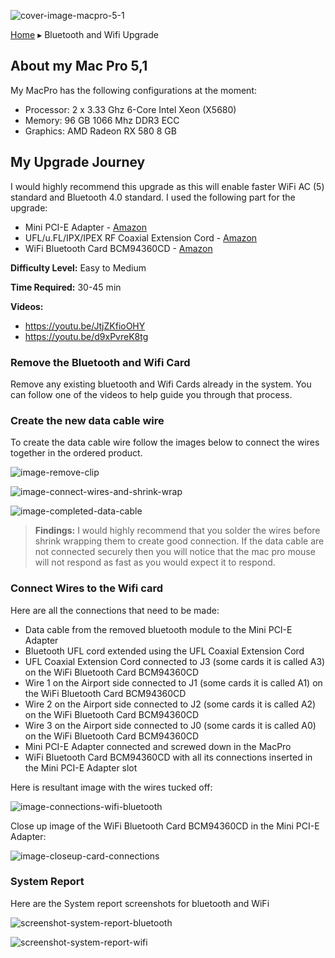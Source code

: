 ![cover-image-macpro-5-1](./images/cover-image-macpro-5-1.png)

[Home](./README.md) ▸ Bluetooth and Wifi Upgrade

## About my Mac Pro 5,1

My MacPro has the following configurations at the moment:

- Processor:        2 x 3.33 Ghz 6-Core Intel Xeon (X5680)
- Memory:           96 GB 1066 Mhz DDR3 ECC
- Graphics:         AMD Radeon RX 580 8 GB

## My Upgrade Journey

I would highly recommend this upgrade as this will enable faster WiFi AC (5) standard and Bluetooth 4.0 standard.  I used the following part for the upgrade:

- Mini PCI-E Adapter - [Amazon](https://amzn.to/3fDIkWw)
- UFL/u.FL/IPX/IPEX RF Coaxial Extension Cord - [Amazon](https://amzn.to/30nqRet)
- WiFi Bluetooth Card BCM94360CD - [Amazon](https://amzn.to/32vAtXy)

**Difficulty Level:** Easy to Medium

**Time Required:** 30-45 min

**Videos:**

- https://youtu.be/JtjZKfioOHY
- https://youtu.be/d9xPvreK8tg

### Remove the Bluetooth and Wifi Card

Remove any existing bluetooth and Wifi Cards already in the system. You can follow one of the videos to help guide you through that process.

### Create the new data cable wire

To create the data cable wire follow the images below to connect the wires together in the ordered product.

![image-remove-clip](./images/image-remove-clip.png)

![image-connect-wires-and-shrink-wrap](./images/image-connect-wires-and-shrink-wrap.png)

![image-completed-data-cable](./images/image-completed-data-cable.png)


> **Findings:** I would highly recommend that you solder the wires before shrink wrapping them to create good connection. If the data cable are not connected securely then you will notice that the mac pro mouse will not respond as fast as you would expect it to respond.



### Connect Wires to the Wifi card

Here are all the connections that need to be made:

- Data cable from the removed bluetooth module to the Mini PCI-E Adapter
- Bluetooth UFL cord extended using the UFL Coaxial Extension Cord
- UFL Coaxial Extension Cord connected to J3 (some cards it is called A3) on the WiFi Bluetooth Card BCM94360CD
- Wire 1 on the Airport side connected to J1 (some cards it is called A1) on the WiFi Bluetooth Card BCM94360CD
- Wire 2 on the Airport side connected to J2 (some cards it is called A2) on the WiFi Bluetooth Card BCM94360CD
- Wire 3 on the Airport side connected to J0 (some cards it is called A0) on the WiFi Bluetooth Card BCM94360CD
- Mini PCI-E Adapter connected and screwed down in the MacPro
- WiFi Bluetooth Card BCM94360CD with all its connections inserted in the Mini PCI-E Adapter slot


Here is resultant image with the wires tucked off:

![image-connections-wifi-bluetooth](./images/image-connections-wifi-bluetooth.png)

Close up image of the WiFi Bluetooth Card BCM94360CD in the Mini PCI-E Adapter:

![image-closeup-card-connections](./images/image-closeup-card-connections.png)


### System Report

Here are the System report screenshots for bluetooth and WiFi


![screenshot-system-report-bluetooth](./images/screenshot-system-report-bluetooth.png)

![screenshot-system-report-wifi](./images/screenshot-system-report-wifi.png)
